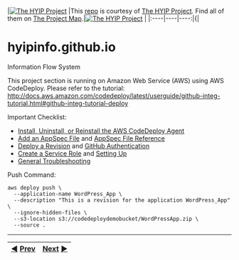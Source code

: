 |[![The HYIP Project](https://avatars1.githubusercontent.com/u/8466209?v=10&s=20)](https://github.com/hyip) |This [repo](https://github.com/hyip/info "Repository") is courtesy of [The HYIP Project](https://github.com/hyip/monitor "High Yard Investment Program"). Find all of them on [The Project Map](https://github.com/hyip/info/wiki/maps#project-map "Project Mapping").|[![The HYIP Project](https://tophyipmonitor.files.wordpress.com/2015/06/cow.png?w=20)](https://tophyipmonitor.wordpress.com/hyip-business/nature-1/#main) |
|:----|----|----:|{|

# hyipinfo.github.io
Information Flow System

This project section is running on Amazon Web Service (AWS) using AWS CodeDeploy. Please refer to the tutorial:
http://docs.aws.amazon.com/codedeploy/latest/userguide/github-integ-tutorial.html#github-integ-tutorial-deploy

Important Checklist:
* [Install, Uninstall, or Reinstall the AWS CodeDeploy Agent](http://docs.aws.amazon.com/codedeploy/latest/userguide/how-to-run-agent.html#how-to-run-agent-install-linux)
*  [Add an AppSpec File](http://docs.aws.amazon.com/codedeploy/latest/userguide/how-to-add-appspec-file.html) and [AppSpec File Reference](http://docs.aws.amazon.com/codedeploy/latest/userguide/app-spec-ref.html)
* [Deploy a Revision](http://docs.aws.amazon.com/codedeploy/latest/userguide/how-to-deploy-revision.html) and [GitHub Authentication](http://docs.aws.amazon.com/codedeploy/latest/userguide/github-integ.html#github-integ-behaviors-auth)
* [Create a Service Role](http://docs.aws.amazon.com/codedeploy/latest/userguide/how-to-create-service-role.html) and [Setting Up](http://docs.aws.amazon.com/codedeploy/latest/userguide/how-to-create-service-role.html)
* [General Troubleshooting](http://docs.aws.amazon.com/codedeploy/latest/userguide/troubleshooting.html#troubleshooting-checklist)


Push Command:
```
aws deploy push \
  --application-name WordPress_App \
  --description "This is a revision for the application WordPress_App" \
  --ignore-hidden-files \
  --s3-location s3://codedeploydemobucket/WordPressApp.zip \
  --source .
```


***
|[:arrow_backward:](https://github.com/hyip/info) [Prev](https://github.com/hyip/info)|[Next](https://github.com/hyipinfo/hyipinfo.github.io/wiki/Home) [:arrow_forward:](https://github.com/hyipinfo/hyipinfo.github.io/wiki/Home)|
|:----|----:|
